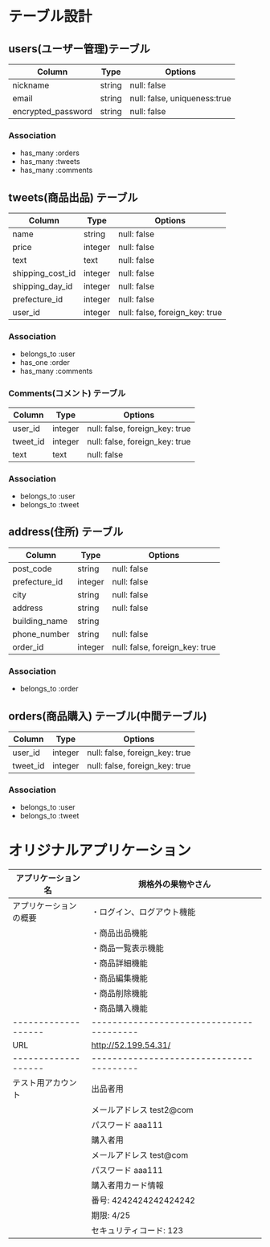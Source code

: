 # テーブル設計

##  users(ユーザー管理)テーブル

| Column             | Type   | Options                      |
| ------------------ | ------ | ---------------------------- |
| nickname           | string | null: false                  |
| email              | string | null: false, uniqueness:true |
| encrypted_password | string | null: false                  | 

### Association

- has_many :orders
- has_many :tweets
- has_many :comments


## tweets(商品出品) テーブル

| Column           | Type    | Options                        |
| ---------------- | --------| ------------------------------ |
| name             | string  | null: false                    |
| price            | integer | null: false                    |
| text             | text    | null: false                    |
| shipping_cost_id | integer | null: false                    |
| shipping_day_id  | integer | null: false                    |
| prefecture_id    | integer | null: false                    |
| user_id          | integer | null: false, foreign_key: true |

### Association

- belongs_to :user
- has_one :order
- has_many :comments


### Comments(コメント) テーブル

| Column   | Type    | Options                        |
| -------- | --------| ------------------------------ |
| user_id  | integer | null: false, foreign_key: true |
| tweet_id | integer | null: false, foreign_key: true |
| text     | text    | null: false                    |

### Association

- belongs_to :user
- belongs_to :tweet


##  address(住所) テーブル

| Column           | Type    | Options                         |
| ---------------- | ------- | ------------------------------- |
| post_code        | string  | null: false                     |
| prefecture_id    | integer | null: false                     |
| city             | string  | null: false                     |
| address          | string  | null: false                     |
| building_name    | string  |                                 |
| phone_number     | string  | null: false                     |
| order_id         | integer | null: false, foreign_key: true  |


### Association

- belongs_to :order


##  orders(商品購入) テーブル(中間テーブル)

| Column           | Type    | Options                        |
| ---------------- | ------- | ------------------------------ |
| user_id          | integer | null: false, foreign_key: true | 
| tweet_id         | integer | null: false, foreign_key: true |


### Association

- belongs_to :user
- belongs_to :tweet


# オリジナルアプリケーション

| アプリケーション名     | 規格外の果物やさん                          |
| ------------------- | ---------------------------------------- |
| アプリケーションの概要  | ・ログイン、ログアウト機能                   |
|                     | ・商品出品機能                             |
|                     | ・商品一覧表示機能                          |
|                     | ・商品詳細機能                             |
|                     | ・商品編集機能                             |
|                     | ・商品削除機能                             |
|                     | ・商品購入機能                             |
| ------------------- | ---------------------------------------- |
| URL                 | http://52.199.54.31/                     |
| ------------------- | ---------------------------------------- |
| テスト用アカウント     | 出品者用                                  |
|                     | メールアドレス test2@com                   |
|                     | パスワード aaa111                         |
|                     | 購入者用                                  |
|                     | メールアドレス test@com                    |
|                     | パスワード aaa111                         |
|                     | 購入者用カード情報                          |
|                     | 番号: 4242424242424242                   |
|                     | 期限: 4/25                               |
|                     | セキュリティコード: 123                    |

